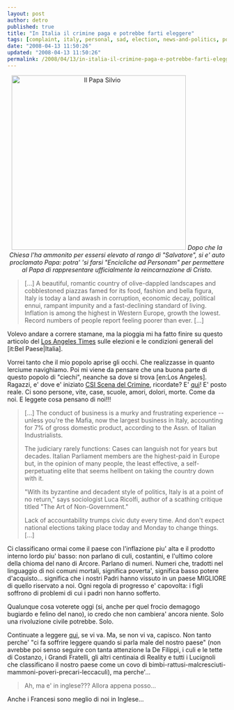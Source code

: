 ```yaml
---
layout: post
author: detro
published: true
title: "In Italia il crimine paga e potrebbe farti eleggere"
tags: [complaint, italy, personal, sad, election, news-and-politics, politics, article, times, italian]
date: "2008-04-13 11:50:26"
updated: "2008-04-13 11:50:26"
permalink: /2008/04/13/in-italia-il-crimine-paga-e-potrebbe-farti-eleggere/
---
```


<div align="center">
<img src="http://www.latimes.com/media/photo/2008-04/37805522.jpg" alt="Il Papa Silvio" width="400" />
<em>Dopo che la Chiesa l'ha ammonito per essersi elevato al rango di "Salvatore", si e' auto proclamato Papa: potra' 'si farsi "Encicliche ad Personam" per permettere al Papa di rappresentare ufficialmente la reincarnazione di Cristo.</em>
</div>

<blockquote>
[...]
A beautiful, romantic country of olive-dappled landscapes and cobblestoned piazzas famed for its food, fashion and bella figura, Italy is today a land awash in corruption, economic decay, political ennui, rampant impunity and a fast-declining standard of living. Inflation is among the highest in Western Europe, growth the lowest. Record numbers of people report feeling poorer than ever.
[...]
</blockquote>

Volevo andare a correre stamane, ma la pioggia mi ha fatto finire su questo articolo del <a href="http://www.latimes.com/news/printedition/front/la-fg-italy13apr13,1,3573818,full.story">Los Angeles Times</a> sulle elezioni e le condizioni generali del [it:Bel Paese|Italia].

Vorrei tanto che il mio popolo aprise gli occhi. Che realizzasse in quanto lerciume navighiamo.
Poi mi viene da pensare che una buona parte di questo popolo di "ciechi", neanche sa dove si trova [en:Los Angeles]. Ragazzi, e' dove e' iniziato <a href="http://www.google.co.uk/search?q=csi%20scena%20del%20crimine">CSI Scena del Crimine</a>, ricordate? E' <a href="http://maps.google.com/maps?f=q&hl=en&geocode=&q=los+angeles&ie=UTF8&z=9&iwloc=addr">qui</a>! E' posto reale. Ci sono persone, vite, case, scuole, amori, dolori, morte. Come da noi. E leggete cosa pensano di noi!!!

<blockquote>
[...]
The conduct of business is a murky and frustrating experience -- unless you're the Mafia, now the largest business in Italy, accounting for 7% of gross domestic product, according to the Assn. of Italian Industrialists.

The judiciary rarely functions: Cases can languish not for years but decades. Italian Parliament members are the highest-paid in Europe but, in the opinion of many people, the least effective, a self-perpetuating elite that seems hellbent on taking the country down with it.

"With its byzantine and decadent style of politics, Italy is at a point of no return," says sociologist Luca Ricolfi, author of a scathing critique titled "The Art of Non-Government."

Lack of accountability trumps civic duty every time. And don't expect national elections taking place today and Monday to change things.
[...]
</blockquote>

Ci classificano ormai come il paese con l'inflazione piu' alta e il prodotto interno lordo piu' basso: non parlano di culi, costantini, e l'ultimo colore della chioma del nano di Arcore. Parlano di numeri. Numeri che, tradotti nel linguaggio di noi comuni mortali, significa poverta', significa basso potere d'acquisto... significa che i nostri Padri hanno vissuto in un paese MIGLIORE di quello riservato a noi. Ogni regola di progresso e' capovolta: i figli soffrono di problemi di cui i padri non hanno sofferto.

Qualunque cosa voterete oggi (si, anche per quel frocio demagogo bugiardo e felino del nano), io credo che non cambiera' ancora niente. Solo una rivoluzione civile potrebbe. Solo.

Continuate a leggere <a href="http://www.latimes.com/news/printedition/front/la-fg-italy13apr13,1,3573818,full.story">qui</a>, se vi va. Ma, se non vi va, capisco. Non tanto perche' "ci fa soffrire leggere quando si parla male del nostro paese" (non avrebbe poi senso seguire con tanta attenzione la De Filippi, i culi e le tette di Costanzo, i Grandi Fratelli, gli altri centinaia di Reality e tutti i Lucignoli che classificano il nostro paese come un covo di bimbi-rattusi-malcresciuti-mammoni-poveri-precari-leccaculi), ma perche'...
<blockquote>
Ah, ma e' in inglese???
Allora appena posso...
</blockquote>

Anche i Francesi sono meglio di noi in Inglese...
